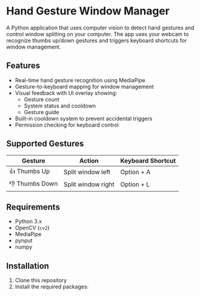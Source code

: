 # Hand Gesture Window Manager

A Python application that uses computer vision to detect hand gestures and control window splitting on your computer. The app uses your webcam to recognize thumbs up/down gestures and triggers keyboard shortcuts for window management.

## Features

- Real-time hand gesture recognition using MediaPipe
- Gesture-to-keyboard mapping for window management
- Visual feedback with UI overlay showing:
  - Gesture count
  - System status and cooldown
  - Gesture guide
- Built-in cooldown system to prevent accidental triggers
- Permission checking for keyboard control

## Supported Gestures

| Gesture | Action | Keyboard Shortcut |
|---------|--------|-------------------|
| 👍 Thumbs Up | Split window left | Option + A |
| 👎 Thumbs Down | Split window right | Option + L |

## Requirements

- Python 3.x
- OpenCV (`cv2`)
- MediaPipe
- pynput
- numpy

## Installation

1. Clone this repository
2. Install the required packages: 